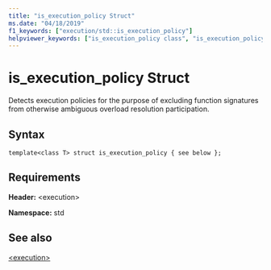 ```yaml
---
title: "is_execution_policy Struct"
ms.date: "04/18/2019"
f1_keywords: ["execution/std::is_execution_policy"]
helpviewer_keywords: ["is_execution_policy class", "is_execution_policy struct"]
---
```

# is_execution_policy Struct

Detects execution policies for the purpose of excluding function signatures from otherwise ambiguous overload resolution participation.

## Syntax

```
template<class T> struct is_execution_policy { see below };
```

## Requirements

**Header:** \<execution>

**Namespace:** std

## See also

[\<execution>](../standard-library/excution.md)
